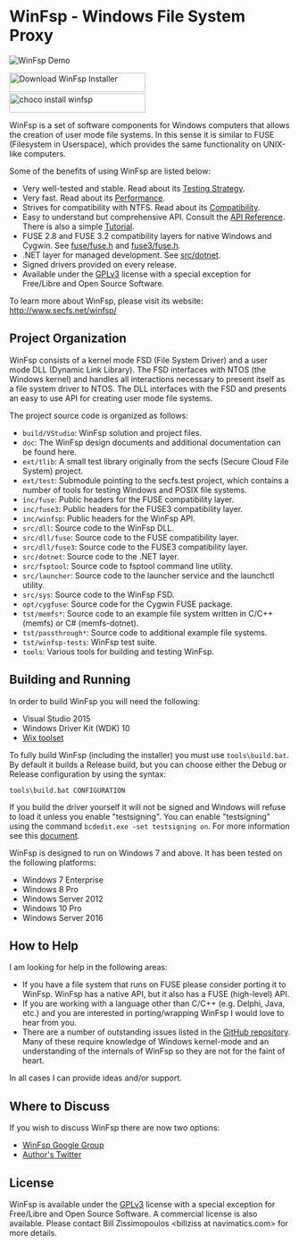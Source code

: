 # WinFsp - Windows File System Proxy

![WinFsp Demo](http://www.secfs.net/winfsp/files/cap.gif)


<a href="https://github.com/billziss-gh/winfsp/releases/latest"><img src="http://www.secfs.net/winfsp/resources/Download-WinFsp.png" alt="Download WinFsp Installer" width="244" height="34"></a>
&emsp;
<a href="https://chocolatey.org/packages/winfsp"><img src="http://www.secfs.net/winfsp/resources/Choco-WinFsp.png" alt="choco install winfsp" width="244" height="34"></a>



WinFsp is a set of software components for Windows computers that allows the creation of user mode file systems. In this sense it is similar to FUSE (Filesystem in Userspace), which provides the same functionality on UNIX-like computers.

Some of the benefits of using WinFsp are listed below:

* Very well-tested and stable. Read about its [Testing Strategy](doc/WinFsp-Testing.asciidoc).
* Very fast. Read about its [Performance](doc/WinFsp-Performance-Testing.asciidoc).
* Strives for compatibility with NTFS. Read about its [Compatibility](doc/NTFS-Compatibility.asciidoc ).
* Easy to understand but comprehensive API. Consult the [API Reference](http://www.secfs.net/winfsp/apiref/). There is also a simple [Tutorial](doc/WinFsp-Tutorial.asciidoc).
* FUSE 2.8 and FUSE 3.2 compatibility layers for native Windows and Cygwin. See [fuse/fuse.h](inc/fuse/fuse.h) and [fuse3/fuse.h](inc/fuse3/fuse.h).
* .NET layer for managed development. See [src/dotnet](src/dotnet).
* Signed drivers provided on every release.
* Available under the [GPLv3](License.txt) license with a special exception for Free/Libre and Open Source Software.

To learn more about WinFsp, please visit its website: http://www.secfs.net/winfsp/

## Project Organization

WinFsp consists of a kernel mode FSD (File System Driver) and a user mode DLL (Dynamic Link Library). The FSD interfaces with NTOS (the Windows kernel) and handles all interactions necessary to present itself as a file system driver to NTOS. The DLL interfaces with the FSD and presents an easy to use API for creating user mode file systems.

The project source code is organized as follows:

* `build/VStudio`: WinFsp solution and project files.
* `doc`: The WinFsp design documents and additional documentation can be found here.
* `ext/tlib`: A small test library originally from the secfs (Secure Cloud File System) project.
* `ext/test`: Submodule pointing to the secfs.test project, which contains a number of tools for testing Windows and POSIX file systems.
* `inc/fuse`: Public headers for the FUSE compatibility layer.
* `inc/fuse3`: Public headers for the FUSE3 compatibility layer.
* `inc/winfsp`: Public headers for the WinFsp API.
* `src/dll`: Source code to the WinFsp DLL.
* `src/dll/fuse`: Source code to the FUSE compatibility layer.
* `src/dll/fuse3`: Source code to the FUSE3 compatibility layer.
* `src/dotnet`: Source code to the .NET layer.
* `src/fsptool`: Source code to fsptool command line utility.
* `src/launcher`: Source code to the launcher service and the launchctl utility.
* `src/sys`: Source code to the WinFsp FSD.
* `opt/cygfuse`: Source code for the Cygwin FUSE package.
* `tst/memfs*`: Source code to an example file system written in C/C++ (memfs) or C# (memfs-dotnet).
* `tst/passthrough*`: Source code to additional example file systems.
* `tst/winfsp-tests`: WinFsp test suite.
* `tools`: Various tools for building and testing WinFsp.

## Building and Running

In order to build WinFsp you will need the following:

* Visual Studio 2015
* Windows Driver Kit (WDK) 10
* [Wix toolset](http://wixtoolset.org)

To fully build WinFsp (including the installer) you must use `tools\build.bat`. By default it builds a Release build, but you can choose either the Debug or Release configuration by using the syntax:

    tools\build.bat CONFIGURATION

If you build the driver yourself it will not be signed and Windows will refuse to load it unless you enable "testsigning". You can enable "testsigning" using the command `bcdedit.exe -set testsigning on`. For more information see this [document](http://www.secfs.net/winfsp/develop/debug/).

WinFsp is designed to run on Windows 7 and above. It has been tested on the following platforms:

* Windows 7 Enterprise
* Windows 8 Pro
* Windows Server 2012
* Windows 10 Pro
* Windows Server 2016

## How to Help

I am looking for help in the following areas:

* If you have a file system that runs on FUSE please consider porting it to WinFsp. WinFsp has a native API, but it also has a FUSE (high-level) API.
* If you are working with a language other than C/C++ (e.g. Delphi, Java, etc.) and you are interested in porting/wrapping WinFsp I would love to hear from you.
* There are a number of outstanding issues listed in the [GitHub repository](https://github.com/billziss-gh/winfsp/issues). Many of these require knowledge of Windows kernel-mode and an understanding of the internals of WinFsp so they are not for the faint of heart.

In all cases I can provide ideas and/or support.

## Where to Discuss

If you wish to discuss WinFsp there are now two options:

- [WinFsp Google Group](https://groups.google.com/forum/#!forum/winfsp)
- [Author's Twitter](https://twitter.com/BZissimopoulos)

## License

WinFsp is available under the [GPLv3](License.txt) license with a special exception for Free/Libre and Open Source Software. A commercial license is also available. Please contact Bill Zissimopoulos \<billziss at navimatics.com> for more details.
